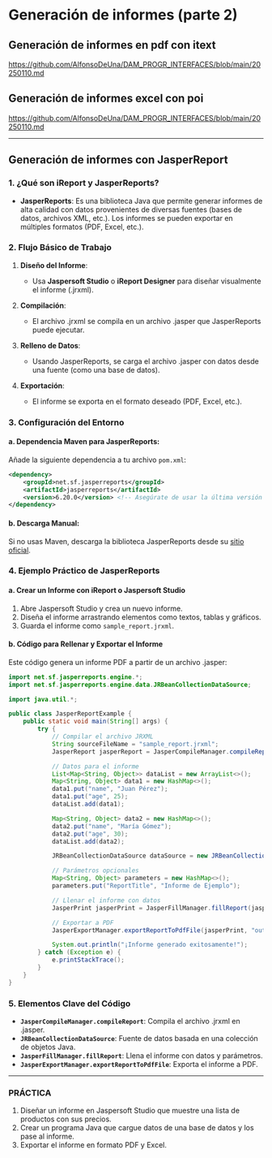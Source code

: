 # Generación de informes (parte 2)

## Generación de informes en pdf con itext
https://github.com/AlfonsoDeUna/DAM_PROGR_INTERFACES/blob/main/20250110.md
## Generación de informes excel con poi
https://github.com/AlfonsoDeUna/DAM_PROGR_INTERFACES/blob/main/20250110.md

---
## Generación de informes con JasperReport
### 1. **¿Qué son iReport y JasperReports?**

- **JasperReports**: Es una biblioteca Java que permite generar informes de alta calidad con datos provenientes de diversas fuentes (bases de datos, archivos XML, etc.). Los informes se pueden exportar en múltiples formatos (PDF, Excel, etc.).

### 2. **Flujo Básico de Trabajo**

1. **Diseño del Informe**:
   - Usa **Jaspersoft Studio** o **iReport Designer** para diseñar visualmente el informe (.jrxml).

2. **Compilación**:
   - El archivo .jrxml se compila en un archivo .jasper que JasperReports puede ejecutar.

3. **Relleno de Datos**:
   - Usando JasperReports, se carga el archivo .jasper con datos desde una fuente (como una base de datos).

4. **Exportación**:
   - El informe se exporta en el formato deseado (PDF, Excel, etc.).

### 3. **Configuración del Entorno**

#### a. **Dependencia Maven para JasperReports**:
Añade la siguiente dependencia a tu archivo `pom.xml`:

```xml
<dependency>
    <groupId>net.sf.jasperreports</groupId>
    <artifactId>jasperreports</artifactId>
    <version>6.20.0</version> <!-- Asegúrate de usar la última versión -->
</dependency>
```

#### b. **Descarga Manual**:
Si no usas Maven, descarga la biblioteca JasperReports desde su [sitio oficial](https://community.jaspersoft.com/project/jasperreports-library).

### 4. **Ejemplo Práctico de JasperReports**

#### a. **Crear un Informe con iReport o Jaspersoft Studio**

1. Abre Jaspersoft Studio y crea un nuevo informe.
2. Diseña el informe arrastrando elementos como textos, tablas y gráficos.
3. Guarda el informe como `sample_report.jrxml`.

#### b. **Código para Rellenar y Exportar el Informe**

Este código genera un informe PDF a partir de un archivo .jasper:

```java
import net.sf.jasperreports.engine.*;
import net.sf.jasperreports.engine.data.JRBeanCollectionDataSource;

import java.util.*;

public class JasperReportExample {
    public static void main(String[] args) {
        try {
            // Compilar el archivo JRXML
            String sourceFileName = "sample_report.jrxml";
            JasperReport jasperReport = JasperCompileManager.compileReport(sourceFileName);

            // Datos para el informe
            List<Map<String, Object>> dataList = new ArrayList<>();
            Map<String, Object> data1 = new HashMap<>();
            data1.put("name", "Juan Pérez");
            data1.put("age", 25);
            dataList.add(data1);

            Map<String, Object> data2 = new HashMap<>();
            data2.put("name", "María Gómez");
            data2.put("age", 30);
            dataList.add(data2);

            JRBeanCollectionDataSource dataSource = new JRBeanCollectionDataSource(dataList);

            // Parámetros opcionales
            Map<String, Object> parameters = new HashMap<>();
            parameters.put("ReportTitle", "Informe de Ejemplo");

            // Llenar el informe con datos
            JasperPrint jasperPrint = JasperFillManager.fillReport(jasperReport, parameters, dataSource);

            // Exportar a PDF
            JasperExportManager.exportReportToPdfFile(jasperPrint, "output_report.pdf");

            System.out.println("¡Informe generado exitosamente!");
        } catch (Exception e) {
            e.printStackTrace();
        }
    }
}
```

### 5. **Elementos Clave del Código**

- **`JasperCompileManager.compileReport`**: Compila el archivo .jrxml en .jasper.
- **`JRBeanCollectionDataSource`**: Fuente de datos basada en una colección de objetos Java.
- **`JasperFillManager.fillReport`**: Llena el informe con datos y parámetros.
- **`JasperExportManager.exportReportToPdfFile`**: Exporta el informe a PDF.

---

### PRÁCTICA

1. Diseñar un informe en Jaspersoft Studio que muestre una lista de productos con sus precios.
2. Crear un programa Java que cargue datos de una base de datos y los pase al informe.
3. Exportar el informe en formato PDF y Excel.
